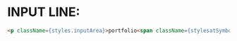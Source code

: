 # INPUT LINE:

``` html
<p className={styles.inputArea}>portfolio<span className={stylesatSymbol}>@</span>jackb1434:/$</p>
```


